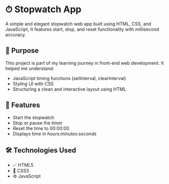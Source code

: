 # ⏱ Stopwatch App 

A simple and elegant stopwatch web app built using HTML, CSS, and JavaScript, It features start, stop, and reset functionality with millisecond accuracy.

## 🎯 Purpose

This project is part of my learning journey in front-end web development. It helped me understand:
- JavaScript timing functions (setInterval, clearInterval)
- Styling UI with CSS
- Structuring a clean and interactive layout using HTML

## 🚀 Features

- Start the stopwatch
- Stop or pause the timer
- Reset the time to 00:00:00
- Displays time in *hours:minutes:seconds*

## 🛠 Technologies Used

- ✅ HTML5
- 🎨 CSS3
- ⚙ JavaScript
